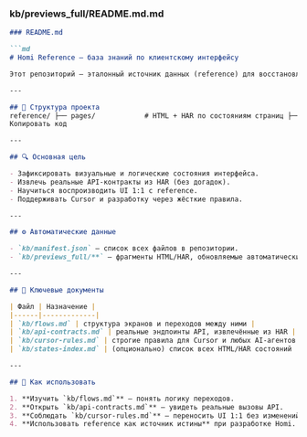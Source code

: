 ### kb/previews_full/README.md.md

```md
### README.md

```md
# Homi Reference — база знаний по клиентскому интерфейсу

Этот репозиторий — эталонный источник данных (reference) для восстановления клиентского интерфейса записи на услуги (по аналогии с Alteg.io / Yclients).

---

## 📁 Структура проекта
reference/ ├── pages/            # HTML + HAR по состояниям страниц ├── flows/            # полные HAR-пути (3 старта × guest/auth) ├── assets/           # css, шрифты, tokens.json └── kb/               # база знаний (тексты, карты, контракты)
Копировать код

---

## 🔍 Основная цель

- Зафиксировать визуальные и логические состояния интерфейса.  
- Извлечь реальные API-контракты из HAR (без догадок).  
- Научиться воспроизводить UI 1:1 с reference.  
- Поддерживать Cursor и разработку через жёсткие правила.

---

## ⚙️ Автоматические данные

- `kb/manifest.json` — список всех файлов в репозитории.  
- `kb/previews_full/**` — фрагменты HTML/HAR, обновляемые автоматически через GitHub Actions.

---

## 🧠 Ключевые документы

| Файл | Назначение |
|------|-------------|
| `kb/flows.md` | структура экранов и переходов между ними |
| `kb/api-contracts.md` | реальные эндпоинты API, извлечённые из HAR |
| `kb/cursor-rules.md` | строгие правила для Cursor и любых AI-агентов |
| `kb/states-index.md` | (опционально) список всех HTML/HAR состояний |

---

## 🚀 Как использовать

1. **Изучить `kb/flows.md`** — понять логику переходов.  
2. **Открыть `kb/api-contracts.md`** — увидеть реальные вызовы API.  
3. **Соблюдать `kb/cursor-rules.md`** — переносить UI 1:1 без изменений логики.  
4. **Использовать reference как источник истины** при разработке Homi.

```

```
